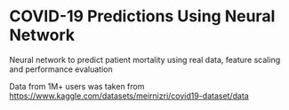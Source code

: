 # COVID-19 Predictions Using Neural Network
 Neural network to predict patient mortality using real data, feature scaling and performance evaluation

Data from 1M+ users was taken from https://www.kaggle.com/datasets/meirnizri/covid19-dataset/data


